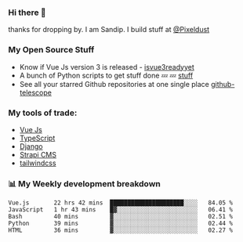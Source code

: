 ### Hi there 👋

thanks for dropping by.
I am Sandip. I build stuff at [@Pixeldust](github.com/pixeldust-in/)

###  **My Open Source Stuff**

 - Know if Vue Js version 3 is released -  [isvue3readyyet](https://github.com/sandiprb/isvue3readyyet)
 - A bunch of Python scripts to get stuff done 💤 💤 [stuff](https://github.com/sandiprb/stuff)
 - See all your starred Github repositories at one single place [github-telescope](https://github.com/sandiprb/github-telescope)



###  **My tools of trade:**
 - [Vue Js](https://github.com/vuejs/vue/)
 - [TypeScript](https://github.com/microsoft/TypeScript)
 - [Django](github.com/django/django)
 - [Strapi CMS](github.com/strapi/strapi)
 - [tailwindcss](https://github.com/tailwindlabs/tailwindcss)


###  📊 **My Weekly development breakdown**
<!--START_SECTION:waka-->
```text
Vue.js       22 hrs 42 mins  █████████████████████░░░░   84.05 % 
JavaScript   1 hr 43 mins    █▓░░░░░░░░░░░░░░░░░░░░░░░   06.41 % 
Bash         40 mins         ▓░░░░░░░░░░░░░░░░░░░░░░░░   02.51 % 
Python       39 mins         ▓░░░░░░░░░░░░░░░░░░░░░░░░   02.44 % 
HTML         36 mins         ▓░░░░░░░░░░░░░░░░░░░░░░░░   02.27 % 
```
<!--END_SECTION:waka-->
